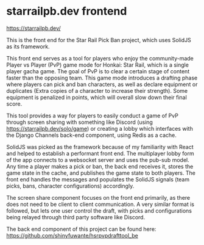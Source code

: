# starrailpb.dev frontend
https://starrailpb.dev/

This is the front end for the Star Rail Pick Ban project, which uses SolidJS as its framework. 

This front end serves as a tool for players who enjoy the community-made Player vs Player (PvP) game mode for Honkai: Star Rail, which is a single player gacha game. The goal of PvP is to clear a certain stage of content faster than the opposing team. This game mode introduces a drafting phase where players can pick and ban characters, as well as declare equipment or duplicates (Extra copies of a character to increase their strength). Some equipment is penalized in points, which will overall slow down their final score. 

This tool provides a way for players to easily conduct a game of PvP through screen sharing with something like Discord (using https://starrailpb.dev/solo/game) or creating a lobby which interfaces with the Django Channels back-end component, using Redis as a cache. 

SolidJS was picked as the framework because of my familiarity with React and helped to establish a performant front end. The multiplayer lobby form of the app connects to a websocket server and uses the pub-sub model. Any time a player makes a pick or ban, the back end receives it, stores the game state in the cache, and publishes the game state to both players. The front end handles the messages and populates the SolidJS signals (team picks, bans, character configurations) accordingly.

The screen share component focuses on the front end primarily, as there does not need to be client to client communication. A very similar format is followed, but lets one user control the draft, with picks and configurations being relayed through third party software like Discord. 

The back end component of this project can be found here: https://github.com/shinyfuwante/hsrpvpdrafttool_be
